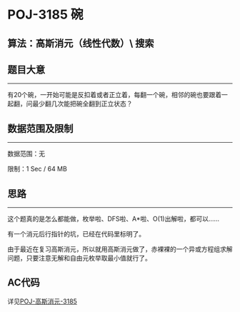 # POJ-3185 碗
## 算法：高斯消元（线性代数）\ 搜索
## 题目大意
---
有20个碗，一开始可能是反扣着或者正立着，每翻一个碗，相邻的碗也要跟着一起翻，问最少翻几次能把碗全翻到正立状态？
## 数据范围及限制
---
数据范围：无

限制：1 Sec / 64 MB
## 思路
---
这个题真的是怎么都能做，枚举啦、DFS啦、A*啦、O(1)出解啦，都可以……

有一个消元后行指针的坑，已经在代码里标明了。

由于最近在复习高斯消元，所以就用高斯消元做了，赤裸裸的一个异或方程组求解问题，只要注意无解和自由元枚举取最小值就行了。
## AC代码
详见[POJ-高斯消元-3185](https://github.com/seoi2017/OICode/blob/master/%E9%A2%98%E7%9B%AE/POJ/%E9%AB%98%E6%96%AF%E6%B6%88%E5%85%83-3185.cc "AC Code")